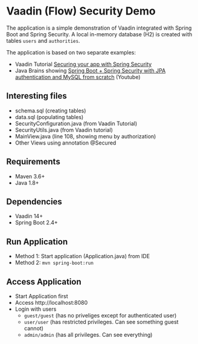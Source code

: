 # Vaadin (Flow) Security Demo

The application is a simple demonstration of Vaadin integrated with Spring Boot and Spring Security.
A local in-memory database (H2) is created with tables `users` and `authorities`.

The application is based on two separate examples: 
* Vaadin Tutorial [Securing your app with Spring Security](https://vaadin.com/learn/tutorials/securing-your-app-with-spring-security)
* Java Brains showing [Spring Boot + Spring Security with JPA authentication and MySQL from scratch](https://www.youtube.com/watch?v=TNt3GHuayXs&list=PL7sN6F00MxZbcUxfVSHscl72fH_K2-35l) (Youtube)

## Interesting files
* schema.sql (creating tables)
* data.sql (populating tables)
* SecurityConfiguration.java (from Vaadin Tutorial)
* SecurityUtils.java (from Vaadin tutorial)
* MainView.java (line 108, showing menu by authorization)
* Other Views using annotation @Secured

## Requirements
* Maven 3.6+
* Java 1.8+

## Dependencies
* Vaadin 14+
* Spring Boot 2.4+

## Run Application
* Method 1: Start application (Application.java) from IDE
* Method 2: `mvn spring-boot:run` 

## Access Application
* Start Application first
* Access http://localhost:8080 
* Login with users
  * `guest/guest` (has no priveliges except for authenticated user)
  * `user/user` (has restricted privileges. Can see something guest cannot)
  * `admin/admin` (has all privileges. Can see everything)
